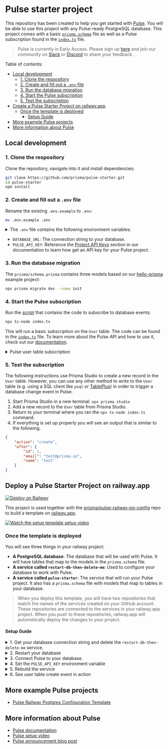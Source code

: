 # Pulse starter project

This repository has been created to help you get started with [Pulse](https://prisma.io/pulse). You will be able to use this project with any Pulse-ready PostgreSQL database. This project comes with a basic [`prisma.schema`](./prisma/schema.prisma) file as well as a Pulse subscription found in the [`index.ts`](./index.ts) file.

> Pulse is currently in Early Access. Please sign up [here](https://prisma.io/pulse) and join our community on [Slack](https://slack.prisma.io) or [Discord](https://pris.ly/discord) to share your feedback.

Table of contents:

-   [Local development](#local-development)
    -   [1. Clone the respository](#1-clone-the-respository)
    -   [2. Create and fill out a `.env` file](#2-create-and-fill-out-a-env-file)
    -   [3. Run the database migration](#3-run-the-database-migration)
    -   [4. Start the Pulse subscription](#4-start-the-pulse-subscription)
    -   [5. Test the subscription](#5-test-the-subscription)
-   [Create a Pulse Starter Project on railway.app](#create-a-pulse-starter-project-on-railwayapp)
    -   [Once the template is deployed](#once-the-template-is-deployed)
        -   [Setup Guide](#setup-guide)
-   [More example Pulse projects](#more-example-pulse-projects)
-   [More information about Pulse](#more-information-about-pulse)

## Local development

### 1. Clone the respository

Clone the repository, navigate into it and install dependencies:

```bash
git clone https://github.com/prisma/pulse-starter.git
cd pulse-starter
npm install
```

### 2. Create and fill out a `.env` file

Rename the existing `.env.example` to `.env`:

```bash
mv .env.example .env
```

<details><summary>The <code>.env</code> file contains the following environment variables:</summary>

    DATABASE_URL=""
    PULSE_API_KEY=""

</details>

-   `DATABASE_URL`: The connection string to your database.
-   `PULSE_API_KEY`: Reference the [Project API Keys](https://www.prisma.io/docs/data-platform/cloud-projects/platform/projects#project-api-keys) section in our documentation to learn how get an API key for your Pulse project.

### 3. Run the database migration

The `prisma/schema.prisma` contains three models based on our [hello-prisma](https://www.prisma.io/docs/getting-started/setup-prisma/start-from-scratch/relational-databases/using-prisma-migrate-typescript-postgresql) example project:

```bash
npx prisma migrate dev --name init
```

### 4. Start the Pulse subscription

Run the [script](./index.ts) that contains the code to subscribe to database events:

```bash
npx ts-node index.ts
```

This will run a basic subscription on the `User` table. The code can be found in the [`index.ts`](./index.ts) file. To learn more about the Pulse API and how to use it, check out our [documentation](https://www.prisma.io/docs/data-platform/pulse/api-reference#subscribe).

<details><summary>Pulse user table subscription</summary>

```ts
async function main() {
	const subscription = await prisma.user.subscribe();

	if (subscription instanceof Error) {
		throw subscription;
	}

	for await (const event of subscription) {
		console.log("just received an event:", event);
	}
}
```

</details>

### 5. Test the subscription

The following instructions use Prisma Studio to create a new record in the `User` table. However, you can use any other method to write to the `User` table (e.g. using a SQL client like `psql` or [TablePlus](https://tableplus.com/)) in order to trigger a database change event in Pulse.

1. Start Prisma Studio in a new terminal: `npx prisma studio`
2. Add a new record to the `User` table from Prisma Studio.
3. Return to your terminal where you ran the `npx ts-node index.ts` command.
4. If everything is set up properly you will see an output that is similar to the following.

```json
{
	"action": "create",
	"after": {
		"id": 1,
		"email": "test@prisma.io",
		"name": "test"
	}
}
```

## Deploy a Pulse Starter Project on railway.app

[![Deploy on Railway](https://railway.app/button.svg)](https://railway.app/template/pulse-starter?referralCode=VQ09uv)

This project is used together with the [prisma/pulse-railway-pg-config](https://github.com/prisma/pulse-railway-pg-config) repo to build a template on [railway.app](https://railway.app).

[![Watch the setup template setup video](https://img.youtube.com/vi/0nt7CLDqYeY/0.jpg)](https://www.youtube.com/watch?v=0nt7CLDqYeY)

### Once the template is deployed

You will see three things in your railway project:

- **A PostgreSQL database**: The database that will be used with Pulse. It will have tables that map to the models in the `prisma.schema` file.
- **A service called `restart-db-then-delete-me`**: Used to configure your database to work with Pulse.
- **A service called `pulse-starter`**: The service that will run your Pulse project. It also has a `prisma.schema` file with models that map to tables in your database.

> When you deploy this template, you will have two repositories that match the names of the services created on your GitHub account. These repositories are connected to the services in your railway.app project. When you push to these repositories, railway.app will automatically deploy the changes to your project.

#### Setup Guide

<details>

<summary>1. Get your database connection string and delete the <code>restart-db-then-delete-me</code> service.</summary>

1. Click on the service called `restart-db-then-delete-me`.
1. You will see a list of deployments under the **Deployments** tab.
1. Click the most recent build's **View Logs** button.
1. Click on the **Deploy Logs** tab. If the service ran correctly, you should see a message in the logs that says `All done please restart the database` along with the value of your `DATABASE_URL` env var.
1. Copy the `DATABASE_URL` connection string and save it for later.
1. Close the logs view with the **X** in the top right corner of the opened drawer.
1. Navigate to the **Settings** tab of the `restart-db-then-delete-me` service.
1. Scroll down to the bottom and click the red **Delete Service from All Environments** button.

</details>

<details>

<summary>2. Restart your database</summary>

1. Go into your project on the railway dashboard.
1. Click on the **Postgres** database.
1. Navigate to the **Settings** tab.
1. Click the button that says **Restart Database**.
1. Your database is getting restarted.

</details>

<details>

<summary>3. Connect Pulse to your database.</summary>

1. Go to your [Prisma Data Platform dashboard](https://cloudprojects.prisma.io).
1. Click on the project you want to add Pulse to (or create a new one).
1. Click on **Configure Pulse**.
1. Paste in the connection string from the railway dashboard. The connection string can be found by clicking on the **Postgres** database and navigating to the **Connect** tab, then clicking the copy-icon next to `DATABASE_URL`.

Once you have done that, you will need to wait for Pulse to establish the connection. This can take a few minutes.

</details>
<details>

<summary>4. Set the <code>PULSE_API_KEY</code> environment variable</summary>

1. Once you have connected your database to your Pulse project, you will be able to create an API Key.
1. With your `API_KEY`, you can return to your railway.app project.
1. Click on the service called `pulse-railway-starter`.
    > **Note**: You'll likely find that the build failed. This is because the database was not ready when the Pulse connection was made. Do not worry, this is to be expected and not a problem for the next steps.
1. Click on the **Variables** tab.
1. You will see a variable called `PULSE_API_KEY`. If you do not have that variable, create it.
1. Click the three vertical dots on the `PULSE_API_KEY` row and select **Edit**.
1. Paste in the `API_KEY` and click the check mark.

</details>

<details>

<summary>5. Rebuild the service</summary>

1.  Click on the **Deployments** tab.
1.  Click on the three verticle dots on the deployment that failed. Then click **Redeploy**.
1.  When the deployment starts, click the **View Logs** button.
1.  Then click on the **Deploy Logs** tab.
1.  If everything is set up properly, you should see a message that looks like the following.
    ```bash
    Hello from 12fcb1f8adc06640f7d89483bb4ce89d7b3cf7444df7b34ea5b706ed8919a6e6
    ```

This means that your Pulse project is running and listening for events from your database.

</details>

<details>

<summary>6. See user table create event in action </summary>

1. Click on your **Postgres** database in your railway.app project.
1. It should open on the **Data** tab.
1. Click the `User` table and click **Add Row**.
1. Fill out the `email` and `name` fields, then click **Insert**.
1. Return to the logs of your `pulse-railway-starter` service.
1. You should be able to see an output from Pulse for the user being created. Something similar to the following:
    ```
    just received an event: {
        action: 'create',
        after: { id: 1, email: 'test', name: 'test@test.io' }
    }
    ```

Congrats! You now have a Pulse project up and running on [railway.app](railway.app)

</details>

## More example Pulse projects

-   [Pulse Railway Postgres Configuration Template](https://github.com/prisma/pulse-railway-pg-config)

## More information about Pulse

-   [Pulse documentation](https://pris.ly/pulse-docs)
-   [Pulse setup video](https://www.youtube.com/watch?v=Lvn05wM26zs)
-   [Pulse announcement blog post](https://www.prisma.io/blog/introducing-pulse-jtu4UPC8ujy4)
